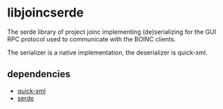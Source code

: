 # libjoincserde

The serde library of project joinc implementing (de)serializing for the GUI RPC protocol used to communicate with the BOINC clients.

The serializer is a native implementation, the deserializer is quick-xml.

## dependencies

- [quick-xml](https://docs.rs/quick-xml/)
- [serde](https://serde.rs/)
